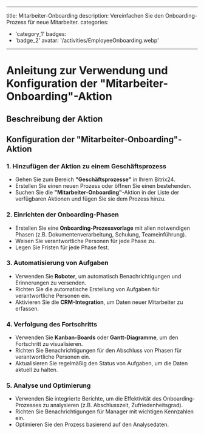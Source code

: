 
---
title: Mitarbeiter-Onboarding
description: Vereinfachen Sie den Onboarding-Prozess für neue Mitarbeiter.
categories: 
  - 'category_1'
badges: 
  - 'badge_2'
avatar: '/activities/EmployeeOnboarding.webp'
---
# Anleitung zur Verwendung und Konfiguration der "Mitarbeiter-Onboarding"-Aktion

## Beschreibung der Aktion

## **Konfiguration der "Mitarbeiter-Onboarding"-Aktion**

### 1. Hinzufügen der Aktion zu einem Geschäftsprozess
- Gehen Sie zum Bereich **"Geschäftsprozesse"** in Ihrem Bitrix24.
- Erstellen Sie einen neuen Prozess oder öffnen Sie einen bestehenden.
- Suchen Sie die **"Mitarbeiter-Onboarding"**-Aktion in der Liste der verfügbaren Aktionen und fügen Sie sie dem Prozess hinzu.

### 2. Einrichten der Onboarding-Phasen
- Erstellen Sie eine **Onboarding-Prozessvorlage** mit allen notwendigen Phasen (z.B. Dokumentenverarbeitung, Schulung, Teameinführung).
- Weisen Sie verantwortliche Personen für jede Phase zu.
- Legen Sie Fristen für jede Phase fest.

### 3. Automatisierung von Aufgaben
- Verwenden Sie **Roboter**, um automatisch Benachrichtigungen und Erinnerungen zu versenden.
- Richten Sie die automatische Erstellung von Aufgaben für verantwortliche Personen ein.
- Aktivieren Sie die **CRM-Integration**, um Daten neuer Mitarbeiter zu erfassen.

### 4. Verfolgung des Fortschritts
- Verwenden Sie **Kanban-Boards** oder **Gantt-Diagramme**, um den Fortschritt zu visualisieren.
- Richten Sie Benachrichtigungen für den Abschluss von Phasen für verantwortliche Personen ein.
- Aktualisieren Sie regelmäßig den Status von Aufgaben, um die Daten aktuell zu halten.

### 5. Analyse und Optimierung
- Verwenden Sie integrierte Berichte, um die Effektivität des Onboarding-Prozesses zu analysieren (z.B. Abschlusszeit, Zufriedenheitsgrad).
- Richten Sie Benachrichtigungen für Manager mit wichtigen Kennzahlen ein.
- Optimieren Sie den Prozess basierend auf den Analysedaten.

